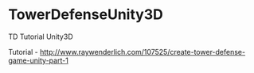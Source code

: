 # TowerDefenseUnity3D
TD Tutorial Unity3D

Tutorial - http://www.raywenderlich.com/107525/create-tower-defense-game-unity-part-1

